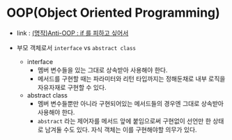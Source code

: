 # OOP(Object Oriented Programming)
- link : [(명작)Anti-OOP : if 를 피하고 싶어서](https://redutan.github.io/2016/03/31/anti-oop-if)

- 부모 객체로서 `interface` vs `abstract class`
    - interface
        - 멤버 변수들을 있는 그대로 상속받아 사용해야 한다.
        - 메서드를 구현할 때는 파라미터와 리턴 타입까지는 정해둔채로 내부 로직을 자유자재로 구현할 수 있다.
    - abstract class
        - 멤버 변수들뿐만 아니라 구현되어있는 메서드들의 경우엔 그대로 상속받아 사용해야 한다.
        - `abstract` 라는 제어자를 메서드 앞에 붙임으로써 구현없이 선언만 한 상태로 남겨둘 수도 있다. 자식 객체는 이를 구현해야할 의무가 있다.
